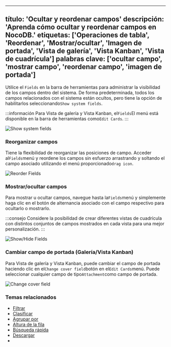 ***

título: 'Ocultar y reordenar campos'
descripción: 'Aprenda cómo ocultar y reordenar campos en NocoDB.'
etiquetas: \['Operaciones de tabla', 'Reordenar', 'Mostrar/ocultar', 'Imagen de portada', 'Vista de galería', 'Vista Kanban', 'Vista de cuadrícula']
palabras clave: \['ocultar campo', 'mostrar campo', 'reordenar campo', 'imagen de portada']
-------------------------------------------------------------------------------------------

Utilice el `Fields` en la barra de herramientas para administrar la visibilidad de los campos dentro del sistema. De forma predeterminada, todos los campos relacionados con el sistema están ocultos, pero tiene la opción de habilitarlos seleccionando`Show system fields`.

:::información
Para Vista de galería y Vista Kanban, el`Fields`El menú está disponible en la barra de herramientas como`Edit Cards`.
:::

![Show system fields](/img/v2/table-operations/fields-show-system-fields.png)

### Reorganizar campos

Tiene la flexibilidad de reorganizar las posiciones de campo. Acceder al`Fields`menú y reordene los campos sin esfuerzo arrastrando y soltando el campo asociado utilizando el menú proporcionado`drag icon`.

![Reorder Fields](/img/v2/table-operations/fields-reorder.png)

### Mostrar/ocultar campos

Para mostrar u ocultar campos, navegue hasta la`Fields`menú y simplemente haga clic en el botón de alternancia asociado con el campo respectivo para ocultarlo o mostrarlo.

:::consejo
Considere la posibilidad de crear diferentes vistas de cuadrícula con distintos conjuntos de campos mostrados en cada vista para una mejor personalización.
:::

![Show/Hide Fields](/img/v2/table-operations/fields-hide.png)

### Cambiar campo de portada (Galería/Vista Kanban)

Para Vista de galería y Vista Kanban, puede cambiar el campo de portada haciendo clic en el`Change cover field`botón en el`Edit Cards`menú. Puede seleccionar cualquier campo de tipo`Attachment`como campo de portada.

![Change cover field](/img/v2/table-operations/change-cover-image.png)

### Temas relacionados

* [Filtrar](filter)
* [Clasificar](sort)
* [Agrupar por](group-by)
* [Altura de la fila](row-height)
* [Búsqueda rápida](search)
* [Descargar](download)
* 
